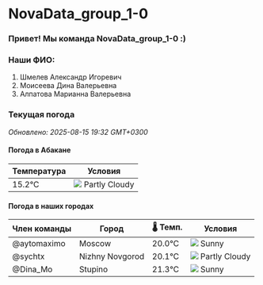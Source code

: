 # NovaData_group_1-0
### Привет! Мы команда NovaData_group_1-0 :)

### Наши ФИО:
1. Шмелев Александр Игоревич
2. Моисеева Дина Валерьевна
3. Алпатова Марианна Валерьевна

### Текущая погода
<!-- WEATHER:START -->
_Обновлено: 2025-08-15 19:32 GMT+0300_

#### Погода в Абакане

| Температура | Условия |
|-------------|----------|
| 15.2°C     | ![](https://cdn.weatherapi.com/weather/64x64/night/116.png) Partly Cloudy |

#### Погода в наших городах

| Член команды  | Город               | 🌡️ Темп.  | Условия          |
|---------------|---------------------|-----------|--------------------|
| @aytomaximo    | Moscow              |   20.0°C | ![](https://cdn.weatherapi.com/weather/64x64/day/113.png) Sunny        |
| @sychtx        | Nizhny Novgorod     |   20.1°C | ![](https://cdn.weatherapi.com/weather/64x64/day/116.png) Partly Cloudy |
| @Dina_Mo       | Stupino             |   21.3°C | ![](https://cdn.weatherapi.com/weather/64x64/day/113.png) Sunny        |

<!-- WEATHER:END -->

